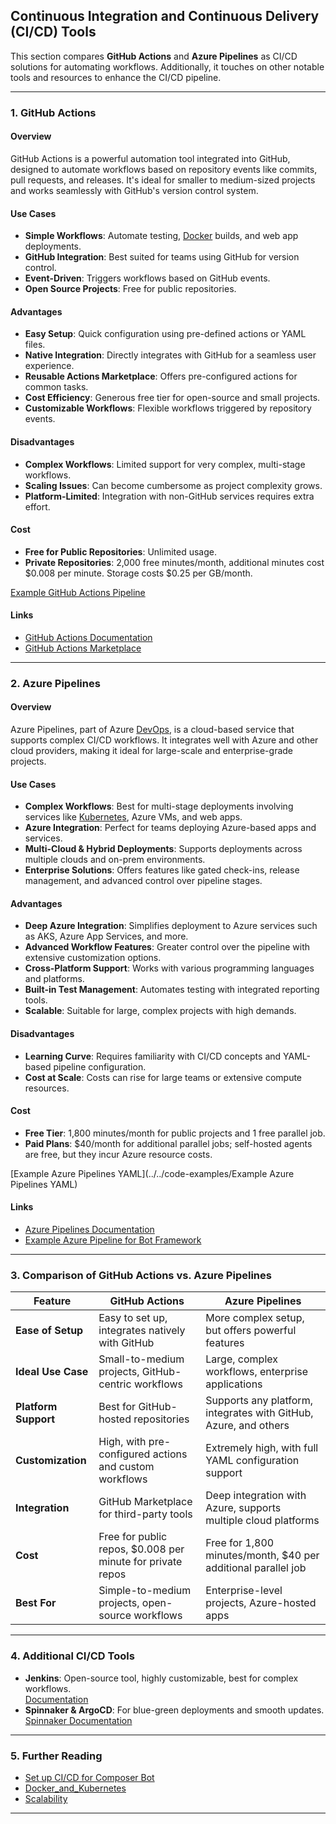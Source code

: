 ## **Continuous Integration and Continuous Delivery (CI/CD) Tools**

This section compares **GitHub Actions** and **Azure Pipelines** as CI/CD solutions for automating workflows. Additionally, it touches on other notable tools and resources to enhance the CI/CD pipeline.

---

### **1. GitHub Actions**

#### **Overview**

GitHub Actions is a powerful automation tool integrated into GitHub, designed to automate workflows based on repository events like commits, pull requests, and releases. It's ideal for smaller to medium-sized projects and works seamlessly with GitHub's version control system.

#### **Use Cases**

- **Simple Workflows**: Automate testing, [Docker](docs/Containerization_and_Deployment/Docker_and_Kubernetes.md) builds, and web app deployments.
- **GitHub Integration**: Best suited for teams using GitHub for version control.
- **Event-Driven**: Triggers workflows based on GitHub events.
- **Open Source Projects**: Free for public repositories.

#### **Advantages**

- **Easy Setup**: Quick configuration using pre-defined actions or YAML files.
- **Native Integration**: Directly integrates with GitHub for a seamless user experience.
- **Reusable Actions Marketplace**: Offers pre-configured actions for common tasks.
- **Cost Efficiency**: Generous free tier for open-source and small projects.
- **Customizable Workflows**: Flexible workflows triggered by repository events.

#### **Disadvantages**

- **Complex Workflows**: Limited support for very complex, multi-stage workflows.
- **Scaling Issues**: Can become cumbersome as project complexity grows.
- **Platform-Limited**: Integration with non-GitHub services requires extra effort.

#### **Cost**

- **Free for Public Repositories**: Unlimited usage.
- **Private Repositories**: 2,000 free minutes/month, additional minutes cost $0.008 per minute. Storage costs $0.25 per GB/month.

[Example GitHub Actions Pipeline](../../code-examples/Example%20GitHub%20Actions%20Pipeline.md)

#### **Links**

- [GitHub Actions Documentation](https://docs.github.com/en/actions)
- [GitHub Actions Marketplace](https://github.com/marketplace?type=actions)

---

### **2. Azure Pipelines**

#### **Overview**

Azure Pipelines, part of Azure [DevOps](docs/Azure_Overview/Microsoft%20Azure%20DevOps%20Tools%20and%20Resources.md), is a cloud-based service that supports complex CI/CD workflows. It integrates well with Azure and other cloud providers, making it ideal for large-scale and enterprise-grade projects.

#### **Use Cases**

- **Complex Workflows**: Best for multi-stage deployments involving services like [Kubernetes](code-examples/Example%20Deployment%20on%20Azure%20Kubernetes%20Service%20(AKS).md#Kubernetes%20deployment), Azure VMs, and web apps.
- **Azure Integration**: Perfect for teams deploying Azure-based apps and services.
- **Multi-Cloud & Hybrid Deployments**: Supports deployments across multiple clouds and on-prem environments.
- **Enterprise Solutions**: Offers features like gated check-ins, release management, and advanced control over pipeline stages.

#### **Advantages**

- **Deep Azure Integration**: Simplifies deployment to Azure services such as AKS, Azure App Services, and more.
- **Advanced Workflow Features**: Greater control over the pipeline with extensive customization options.
- **Cross-Platform Support**: Works with various programming languages and platforms.
- **Built-in Test Management**: Automates testing with integrated reporting tools.
- **Scalable**: Suitable for large, complex projects with high demands.

#### **Disadvantages**

- **Learning Curve**: Requires familiarity with CI/CD concepts and YAML-based pipeline configuration.
- **Cost at Scale**: Costs can rise for large teams or extensive compute resources.

#### **Cost**

- **Free Tier**: 1,800 minutes/month for public projects and 1 free parallel job.
- **Paid Plans**: $40/month for additional parallel jobs; self-hosted agents are free, but they incur Azure resource costs.

[Example Azure Pipelines YAML](../../code-examples/Example Azure Pipelines YAML)

#### **Links**

- [Azure Pipelines Documentation](https://learn.microsoft.com/en-us/azure/devops/pipelines/)
- [Example Azure Pipeline for Bot Framework](https://learn.microsoft.com/en-us/composer/how-to-cicd)

---

### **3. Comparison of GitHub Actions vs. Azure Pipelines**

|**Feature**|**GitHub Actions**|**Azure Pipelines**|
|---|---|---|
|**Ease of Setup**|Easy to set up, integrates natively with GitHub|More complex setup, but offers powerful features|
|**Ideal Use Case**|Small-to-medium projects, GitHub-centric workflows|Large, complex workflows, enterprise applications|
|**Platform Support**|Best for GitHub-hosted repositories|Supports any platform, integrates with GitHub, Azure, and others|
|**Customization**|High, with pre-configured actions and custom workflows|Extremely high, with full YAML configuration support|
|**Integration**|GitHub Marketplace for third-party tools|Deep integration with Azure, supports multiple cloud platforms|
|**Cost**|Free for public repos, $0.008 per minute for private repos|Free for 1,800 minutes/month, $40 per additional parallel job|
|**Best For**|Simple-to-medium projects, open-source workflows|Enterprise-level projects, Azure-hosted apps|

---

### **4. Additional CI/CD Tools**

- **Jenkins**: Open-source tool, highly customizable, best for complex workflows.  
    [Documentation](https://www.jenkins.io/doc/)
- **Spinnaker & ArgoCD**: For blue-green deployments and smooth updates.  
    [Spinnaker Documentation](https://www.spinnaker.io/)

---

### **5. Further Reading**

- [Set up CI/CD for Composer Bot](https://learn.microsoft.com/en-us/composer/how-to-cicd)
- [Docker_and_Kubernetes](../Containerization_and_Deployment/Docker_and_Kubernetes)
- [Scalability](../Containerization_and_Deployment/Scalability)
---
